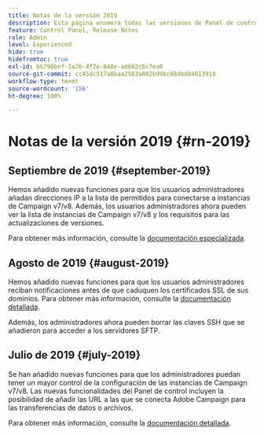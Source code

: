 ```yaml
---
title: Notas de la versión 2019
description: Esta página enumera todas las versiones de Panel de control de 2019.
feature: Control Panel, Release Notes
role: Admin
level: Experienced
hide: true
hidefromtoc: true
exl-id: bb796bef-1a2b-4f2e-848e-ad682c6c7ea0
source-git-commit: cc45dc517a8baa2583a082b99bc084bd84013918
workflow-type: tm+mt
source-wordcount: '156'
ht-degree: 100%

---
```


# Notas de la versión 2019 {#rn-2019}

## Septiembre de 2019 {#september-2019}

Hemos añadido nuevas funciones para que los usuarios administradores añadan direcciones IP a la lista de permitidos para conectarse a instancias de Campaign v7/v8.
Además, los usuarios administradores ahora pueden ver la lista de instancias de Campaign v7/v8 y los requisitos para las actualizaciones de versiones.

Para obtener más información, consulte la [documentación especializada](../instances-settings/using/ip-allow-listing-instance-access.md).

## Agosto de 2019 {#august-2019}

Hemos añadido nuevas funciones para que los usuarios administradores reciban notificaciones antes de que caduquen los certificados SSL de sus dominios. Para obtener más información, consulte la [documentación detallada](../subdomains-certificates/using/monitoring-ssl-certificates.md).

Además, los administradores ahora pueden borrar las claves SSH que se añadieron para acceder a los servidores SFTP.

## Julio de 2019 {#july-2019}

Se han añadido nuevas funciones para que los administradores puedan tener un mayor control de la configuración de las instancias de Campaign v7/v8. Las nuevas funcionalidades del Panel de control incluyen la posibilidad de añadir las URL a las que se conecta Adobe Campaign para las transferencias de datos o archivos.

Para obtener más información, consulte la [documentación detallada](../instances-settings/using/url-permissions.md).
